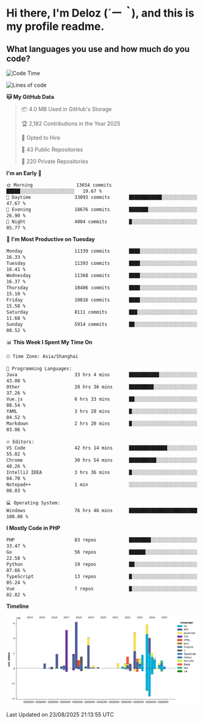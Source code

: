 # **Hi there, I'm Deloz (*´ー｀*), and this is my profile readme.**

## **What languages you use and how much do you code?**

<!--START_SECTION:waka-->
![Code Time](http://img.shields.io/badge/Code%20Time-7%2C244%20hrs%2057%20mins-blue)

![Lines of code](https://img.shields.io/badge/From%20Hello%20World%20I%27ve%20Written-52.6%20million%20lines%20of%20code-blue)

**🐱 My GitHub Data** 

> 📦 4.0 MB Used in GitHub's Storage 
 > 
> 🏆 2,182 Contributions in the Year 2025
 > 
> 💼 Opted to Hire
 > 
> 📜 43 Public Repositories 
 > 
> 🔑 220 Private Repositories 
 > 
**I'm an Early 🐤** 

```text
🌞 Morning                13654 commits       █████░░░░░░░░░░░░░░░░░░░░   19.67 % 
🌆 Daytime                33093 commits       ████████████░░░░░░░░░░░░░   47.67 % 
🌃 Evening                18676 commits       ███████░░░░░░░░░░░░░░░░░░   26.90 % 
🌙 Night                  4004 commits        █░░░░░░░░░░░░░░░░░░░░░░░░   05.77 % 
```
📅 **I'm Most Productive on Tuesday** 

```text
Monday                   11339 commits       ████░░░░░░░░░░░░░░░░░░░░░   16.33 % 
Tuesday                  11393 commits       ████░░░░░░░░░░░░░░░░░░░░░   16.41 % 
Wednesday                11368 commits       ████░░░░░░░░░░░░░░░░░░░░░   16.37 % 
Thursday                 10486 commits       ████░░░░░░░░░░░░░░░░░░░░░   15.10 % 
Friday                   10816 commits       ████░░░░░░░░░░░░░░░░░░░░░   15.58 % 
Saturday                 8111 commits        ███░░░░░░░░░░░░░░░░░░░░░░   11.68 % 
Sunday                   5914 commits        ██░░░░░░░░░░░░░░░░░░░░░░░   08.52 % 
```


📊 **This Week I Spent My Time On** 

```text
🕑︎ Time Zone: Asia/Shanghai

💬 Programming Languages: 
Java                     33 hrs 4 mins       ███████████░░░░░░░░░░░░░░   43.08 % 
Other                    28 hrs 36 mins      █████████░░░░░░░░░░░░░░░░   37.26 % 
Vue.js                   6 hrs 33 mins       ██░░░░░░░░░░░░░░░░░░░░░░░   08.54 % 
YAML                     3 hrs 28 mins       █░░░░░░░░░░░░░░░░░░░░░░░░   04.52 % 
Markdown                 2 hrs 20 mins       █░░░░░░░░░░░░░░░░░░░░░░░░   03.06 % 

🔥 Editors: 
VS Code                  42 hrs 14 mins      ██████████████░░░░░░░░░░░   55.02 % 
Chrome                   30 hrs 54 mins      ██████████░░░░░░░░░░░░░░░   40.26 % 
IntelliJ IDEA            3 hrs 36 mins       █░░░░░░░░░░░░░░░░░░░░░░░░   04.70 % 
Notepad++                1 min               ░░░░░░░░░░░░░░░░░░░░░░░░░   00.03 % 

💻 Operating System: 
Windows                  76 hrs 46 mins      █████████████████████████   100.00 % 
```

**I Mostly Code in PHP** 

```text
PHP                      83 repos            ████████░░░░░░░░░░░░░░░░░   33.47 % 
Go                       56 repos            ██████░░░░░░░░░░░░░░░░░░░   22.58 % 
Python                   19 repos            ██░░░░░░░░░░░░░░░░░░░░░░░   07.66 % 
TypeScript               13 repos            █░░░░░░░░░░░░░░░░░░░░░░░░   05.24 % 
Vue                      7 repos             █░░░░░░░░░░░░░░░░░░░░░░░░   02.82 % 
```



**Timeline**

![Lines of Code chart](https://raw.githubusercontent.com/deloz/deloz/main/assets/bar_graph.png)


 Last Updated on 23/08/2025 21:13:55 UTC
<!--END_SECTION:waka-->
